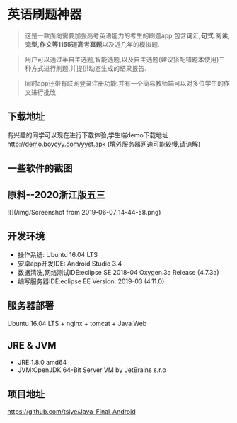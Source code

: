 # 英语刷题神器
> 这是一款面向需要加强高考英语能力的考生的刷题app,包含**词汇,句式,阅读,完型,作文等1155道高考真题**以及近几年的模拟题.

> 用户可以通过半自主选题,智能选题,以及自主选题(建议搭配错题本使用)三种方式进行刷题,并提供动态生成的结果报告.

> 同时app还带有联网登录注册功能,并有一个简易教师端可以对多位学生的作文进行批改.
## 下载地址
有兴趣的同学可以现在进行下载体验,学生端demo下载地址
http://demo.boycyy.com/yyst.apk
(境外服务器网速可能较慢,请谅解)
## 一些软件的截图
## 原料--2020浙江版五三
![](/img/Screenshot from 2019-06-07 14-44-58.png)

## 开发环境
- 操作系统: Ubuntu 16.04 LTS
- 安卓app开发IDE: Android Studio 3.4
- 数据清洗,网络测试IDE:eclipse SE 2018-04 Oxygen.3a Release (4.7.3a)
- 编写服务器IDE:eclipse EE Version: 2019-03 (4.11.0)

## 服务器部署
Ubuntu 16.04 LTS + nginx + tomcat + Java Web
## JRE & JVM
- JRE:1.8.0 amd64
- JVM:OpenJDK 64-Bit Server VM by JetBrains s.r.o

## 项目地址
https://github.com/tsiye/Java_Final_Android
